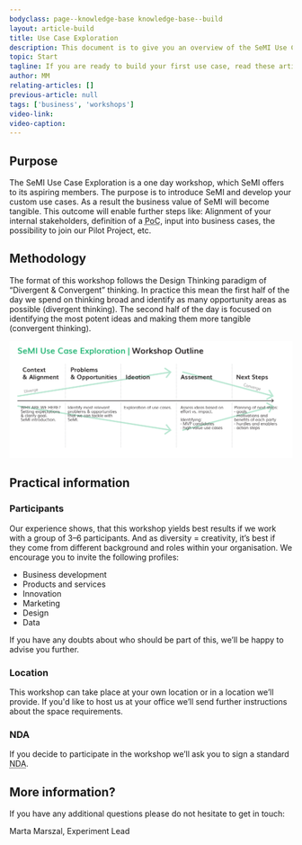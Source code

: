 ```yaml
---
bodyclass: page--knowledge-base knowledge-base--build
layout: article-build
title: Use Case Exploration
description: This document is to give you an overview of the SeMI Use Case Exploration Workshop.
topic: Start
tagline: If you are ready to build your first use case, read these articles to get a flying start.
author: MM
relating-articles: []
previous-article: null
tags: ['business', 'workshops']
video-link: 
video-caption: 
---
```


## Purpose

The SeMI Use Case Exploration is a one day workshop, which SeMI offers to its aspiring members. The purpose is to introduce SeMI and develop your custom use cases. As a result the business value of SeMI will become tangible. This outcome will enable further steps like: Alignment of your internal stakeholders, definition of a <abbr title="Proof of concept">PoC</abbr>, input into business cases, the possibility to join our Pilot Project, etc. 

## Methodology
The format of this workshop follows the Design Thinking paradigm of “Divergent &amp; Convergent” thinking. In practice this mean the first half of the day we spend on thinking broad and identify as many opportunity areas as possible (divergent thinking). The second half of the day is focused on identifying the most potent ideas and making them more tangible (convergent thinking). 

[![SeMI Exploration Workshop](/img/SeMI-Exploration-workshop.jpg "Outline of SeMI Exploration Workshop")](/img/SeMI-Exploration-workshop.jpg)


## Practical information
### Participants
Our experience shows, that this workshop yields best results if we work with a group of 3–6 participants. And as diversity = creativity, it’s best if they come from different background and roles within your organisation. We encourage you to invite the following profiles:

- Business development
- Products and services
- Innovation
- Marketing 
- Design
- Data 

If you have any doubts about who should be part of this, we’ll be happy to advise you further. 

### Location
This workshop can take place at your own location or in a location we’ll provide. If you'd like to host us at your office we’ll send further instructions about the space requirements. 

### <abbr>NDA</abbr>
If you decide to participate in the workshop we’ll ask you to sign a standard <abbr title="Non-disclosure agreement">NDA</abbr>.

## More information?
If you have any additional questions please do not hesitate to get in touch:

Marta Marszal, Experiment Lead